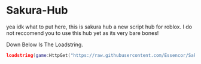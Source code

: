 # Sakura-Hub
yea idk what to put here, this is sakura hub a new script hub for roblox. I do not reccomend you to use this hub yet as its very bare bones!

Down Below Is The Loadstring.

```lua
loadstring(game:HttpGet("https://raw.githubusercontent.com/Essencor/Sakura-Hub/refs/heads/main/Sakura-Hub-Script"))()
